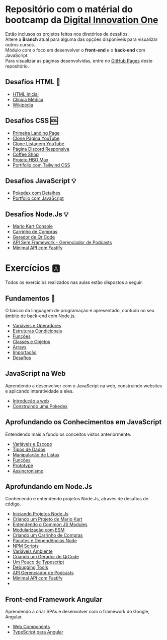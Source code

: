 # Repositório com o matérial do bootcamp da [Digital Innovation One](https://web.dio.me)
Estão inclusos os projetos feitos nos diretórios de desafios. <br>
Altere a **Branch** atual para alguma das opções disponíveis para visualizar outros cursos. <br>
Módulo com o foco em desenvolver o **front-end** e o **back-end** com JavaScript.<br>
Para visualizar as páginas desenvolvidas, entre no [GitHub Pages](https://gabryel-barboza.github.io/DIO/) deste repositório.

## Desafios HTML 📄
* [HTML Inicial](https://gabryel-barboza.github.io/DIO/web_developer/javascript/Desafios/Desafios_HTML/html_inicial.html)
* [Clínica Médica](https://gabryel-barboza.github.io/DIO/web_developer/javascript/Desafios/Desafios_HTML/clinica_medica/index.html)
* [Wikipédia](https://gabryel-barboza.github.io/DIO/web_developer/javascript/Desafios/Desafios_HTML/wikipedia/index.html)

## Desafios CSS 🆒
* [Primeira Landing Page](https://gabryel-barboza.github.io/DIO/web_developer/javascript/Desafios/Desafios_CSS/Primeira%20Landing%20Page)
* [Clone Página YouTube](https://gabryel-barboza.github.io/DIO/web_developer/javascript/Desafios/Desafios_CSS/Clone%20Página%20YouTube)
* [Clone Listagem YouTube](https://gabryel-barboza.github.io/DIO/web_developer/javascript/Desafios/Desafios_CSS/Clone%20Listagem%20do%20Youtube)
* [Página Discord Responsiva](https://gabryel-barboza.github.io/DIO/web_developer/javascript/Desafios/Desafios_CSS/Clone%20Discord)
* [Coffee Shop](https://gabryel-barboza.github.io/DIO/web_developer/javascript/Desafios/Desafios_CSS/Coffee%20Shop)
* [Projeto HBO Max](https://gabryel-barboza.github.io/DIO/web_developer/javascript/Desafios/Desafios_CSS/Clone%20HBO%20Max)
* [Portifolio com Tailwind CSS](https://gabryel-barboza.github.io/DIO/web_developer/javascript/Desafios/Desafios_CSS/Portifolio/src)

## Desafios JavaScript 💡
* [Pokedex com Detalhes](https://gabryel-barboza.github.io/DIO/web_developer/javascript/Desafios/Desafios_JavaScript/Pokedex)
* [Portfolio com JavaScript](https://gabryel-barboza.github.io/DIO/web_developer/javascript/Desafios/Desafios_JavaScript/Portfolio)

## Desafios Node.Js 💡
* [Mario Kart Console](https://github.com/Gabryel-Barboza/DIO/tree/JavaScript/web_developer/nodejs/00_Desafios/01_mario_kart)
* [Carrinho de Compras](https://github.com/Gabryel-Barboza/DIO/tree/JavaScript/web_developer/nodejs/00_Desafios/02_carrinho_shopee)
* [Gerador de Qr Code](https://github.com/Gabryel-Barboza/DIO/tree/JavaScript/web_developer/nodejs/00_Desafios/03_gerador_qr_code)
* [API Sem Framework - Gerenciador de Podcasts](https://github.com/Gabryel-Barboza/DIO/tree/JavaScript/web_developer/nodejs/00_Desafios/04_gerenciador_podcast_api)
* [Minimal API com Fastify](https://github.com/Gabryel-Barboza/DIO/tree/JavaScript/web_developer/nodejs/00_Desafios/05_fastify_formula1_api)

# Exercícios 🅰
Todos os exercícios realizados nas aulas estão dispostos a seguir.

## Fundamentos 👶
O básico da linguagem de programação é apresentado, contudo no seu âmbito de back-end com Node.js.
* [Variáveis e Operadores](https://github.com/Gabryel-Barboza/DIO/tree/JavaScript/web_developer/javascript/01_Fundamentos/01_Variáveis%20e%20Operadores)
* [Estruturas Condicionais](https://github.com/Gabryel-Barboza/DIO/tree/JavaScript/web_developer/javascript/01_Fundamentos/02_Estruturas%20Condicionais)
* [Funções](https://github.com/Gabryel-Barboza/DIO/tree/JavaScript/web_developer/javascript/01_Fundamentos/03_Funções)
* [Classes e Objetos](https://github.com/Gabryel-Barboza/DIO/tree/JavaScript/web_developer/javascript/01_Fundamentos/04_Classes%20e%20Objetos)
* [Arrays](https://github.com/Gabryel-Barboza/DIO/tree/JavaScript/web_developer/javascript/01_Fundamentos/05_Arrays)
* [Importação](https://github.com/Gabryel-Barboza/DIO/tree/JavaScript/web_developer/javascript/01_Fundamentos/06_Importação)
* [Desafios](https://github.com/Gabryel-Barboza/DIO/tree/JavaScript/web_developer/javascript/01_Fundamentos/07_Desafios)

## JavaScript na Web
Aprendendo a desenvolver com o JavaScript na web, construindo websites e aplicando interatividade a eles.
* [Introdução a web](https://gabryel-barboza.github.io/DIO/web_developer/javascript/02_JavaScript%20Web/Introdução)
* [Construindo uma Pokedex](https://gabryel-barboza.github.io/DIO/web_developer/javascript/02_JavaScript%20Web/Criando%20uma%20Pokedex)

## Aprofundando os Conhecimentos em JavaScript
Entendendo mais a fundo os conceitos vistos anteriormente.
* [Variáveis e Escopo](https://github.com/Gabryel-Barboza/DIO/tree/JavaScript/web_developer/javascript/03_Aprofundando%20Conceitos/Variáveis%20e%20Escopo)
* [Tipos de Dados](https://github.com/Gabryel-Barboza/DIO/tree/JavaScript/web_developer/javascript/03_Aprofundando%20Conceitos/Tipos%20de%20Dados)
* [Manipulação de Listas](https://github.com/Gabryel-Barboza/DIO/tree/JavaScript/web_developer/javascript/03_Aprofundando%20Conceitos/Manipulação%20de%20Listas)
* [Funções](https://github.com/Gabryel-Barboza/DIO/tree/JavaScript/web_developer/javascript/03_Aprofundando%20Conceitos/Funções)
* [Prototype](https://github.com/Gabryel-Barboza/DIO/tree/JavaScript/web_developer/javascript/03_Aprofundando%20Conceitos/Prototype)
* [Assincronismo](https://github.com/Gabryel-Barboza/DIO/tree/JavaScript/web_developer/javascript/03_Aprofundando%20Conceitos/Assincronismo)

## Aprofundando em Node.Js
Conhecendo e entendendo projetos Node.Js, através de desafios de código.
* [Iniciando Projetos Node.Js](https://github.com/Gabryel-Barboza/DIO/tree/JavaScript/web_developer/nodejs/02_meu-primeiro-projeto)
* [Criando um Projeto de Mario Kart](https://github.com/Gabryel-Barboza/DIO/tree/JavaScript/web_developer/nodejs/00_Desafios/01_mario_kart)
* [Entendendo o Common JS Modules](https://github.com/Gabryel-Barboza/DIO/tree/JavaScript/web_developer/nodejs/03_common-js-modules)
* [Modularização com ESM](https://github.com/Gabryel-Barboza/DIO/tree/JavaScript/web_developer/nodejs/04-esm-modules)
* [Criando um Carrinho de Compras](https://github.com/Gabryel-Barboza/DIO/tree/JavaScript/web_developer/nodejs/00_Desafios/02_carrinho_shopee)
* [Pacotes e Dependências Node](https://github.com/Gabryel-Barboza/DIO/tree/JavaScript/web_developer/nodejs/05_packages-basic)
* [NPM Scripts](https://github.com/Gabryel-Barboza/DIO/tree/JavaScript/web_developer/nodejs/06_npm_scripts)
* [Variáveis Ambiente](https://github.com/Gabryel-Barboza/DIO/tree/JavaScript/web_developer/nodejs/07_npm-environment)
* [Criando um Gerador de QrCode](https://github.com/Gabryel-Barboza/DIO/tree/JavaScript/web_developer/nodejs/00_Desafios/03_gerador_qr_code)
* [Um Pouco de Typescript](https://github.com/Gabryel-Barboza/DIO/tree/JavaScript/web_developer/nodejs/08_typescript)
* [Debugging Tools](https://github.com/Gabryel-Barboza/DIO/blob/JavaScript/web_developer/nodejs/09_debug/src/index.ts)
* [API Gerenciador de Podcasts](https://github.com/Gabryel-Barboza/DIO/tree/JavaScript/web_developer/nodejs/00_Desafios/04_gerenciador_podcast_api)
* [Minimal API com Fastify](https://github.com/Gabryel-Barboza/DIO/tree/JavaScript/web_developer/nodejs/00_Desafios/05_fastify_formula1_api)
* []()

## Front-end Framework Angular
Aprendendo a criar SPAs e desenvolver com o framework do Google, Angular.
* [Web Components](https://github.com/Gabryel-Barboza/DIO/tree/JavaScript/web_developer/angular/01-primeiro-componente)
* [TypeScript para Angular](https://github.com/Gabryel-Barboza/DIO/tree/JavaScript/web_developer/angular/02-typescript-angular)
